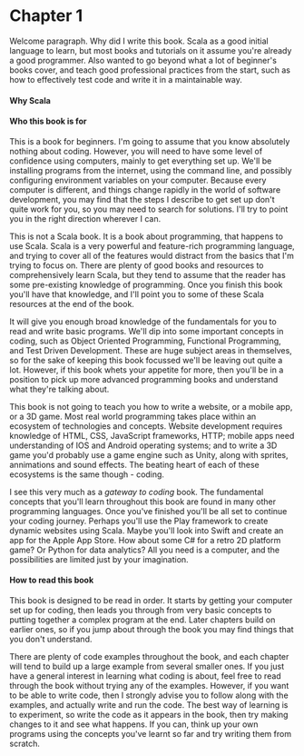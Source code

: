 # Chapter 1

Welcome paragraph. Why did I write this book. Scala as a good initial language to learn, but most books and tutorials on it assume you're already a good programmer. Also wanted to go beyond what a lot of beginner's books cover, and teach good professional practices from the start, such as how to effectively test code and write it in a maintainable way.

#### Why Scala

#### Who this book is for

This is a book for beginners. I'm going to assume that you know absolutely nothing about coding. However, you will need to have some level of confidence using computers, mainly to get everything set up. We'll be installing programs from the internet, using the command line, and possibly configuring environment variables on your computer. Because every computer is different, and things change rapidly in the world of software development, you may find that the steps I describe to get set up don't quite work for you, so you may need to search for solutions. I'll try to point you in the right direction wherever I can.

This is not a Scala book. It is a book about programming, that happens to use Scala. Scala is a very powerful and feature-rich programming language, and trying to cover all of the features would distract from the basics that I'm trying to focus on. There are plenty of good books and resources to comprehensively learn Scala, but they tend to assume that the reader has some pre-existing knowledge of programming. Once you finish this book you'll have that knowledge, and I'll point you to some of these Scala resources at the end of the book.

It will give you enough broad knowledge of the fundamentals for you to read and write basic programs. We'll dip into some important concepts in coding, such as Object Oriented Programming, Functional Programming, and Test Driven Development. These are huge subject areas in themselves, so for the sake of keeping this book focussed we'll be leaving out quite a lot. However, if this book whets your appetite for more, then you'll be in a position to pick up more advanced programming books and understand what they're talking about.

This book is not going to teach you how to write a website, or a mobile app, or a 3D game. Most real world programming takes place within an ecosystem of technologies and concepts. Website development requires knowledge of HTML, CSS, JavaScript frameworks, HTTP; mobile apps need understanding of IOS and Android operating systems; and to write a 3D game you'd probably use a game engine such as Unity, along with sprites, annimations and sound effects. The beating heart of each of these ecosystems is the same though - coding.

I see this very much as a *gateway to coding* book. The fundamental concepts that you'll learn throughout this book are found in many other programming languages. Once you've finished you'll be all set to continue your coding journey. Perhaps you'll use the Play framework to create dynamic websites using Scala. Maybe you'll look into Swift and create an app for the Apple App Store. How about some C# for a retro 2D platform game? Or Python for data analytics? All you need is a computer, and the possibilities are limited just by your imagination.

#### How to read this book

This book is designed to be read in order. It starts by getting your computer set up for coding, then leads you through from very basic concepts to putting together a complex program at the end. Later chapters build on earlier ones, so if you jump about through the book you may find things that you don't understand.

There are plenty of code examples throughout the book, and each chapter will tend to build up a large example from several smaller ones. If you just have a general interest in learning what coding is about, feel free to read through the book without trying any of the examples. However, if you want to be able to write code, then I strongly advise you to follow along with the examples, and actually write and run the code. The best way of learning is to experiment, so write the code as it appears in the book, then try making changes to it and see what happens. If you can, think up your own programs using the concepts you've learnt so far and try writing them from scratch.


